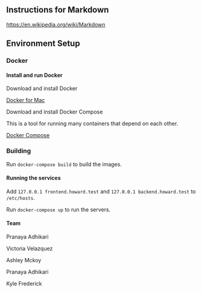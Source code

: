 ## Instructions for Markdown

https://en.wikipedia.org/wiki/Markdown

## Environment Setup

### Docker

#### Install and run Docker

Download and install Docker

[Docker for Mac](https://docs.docker.com/docker-for-mac/)

Download and install Docker Compose

This is a tool for running many containers that depend on each other.

[Docker Compose](https://github.com/docker/compose/releases)

### Building
Run `docker-compose build` to build the images.

#### Running the services
Add `127.0.0.1 frontend.howard.test` and `127.0.0.1 backend.howard.test` to `/etc/hosts`.

Run `docker-compose up` to run the servers.

#### Team

Pranaya Adhikari

Victoria Velazquez

Ashley Mckoy

Pranaya Adhikari

Kyle Frederick
